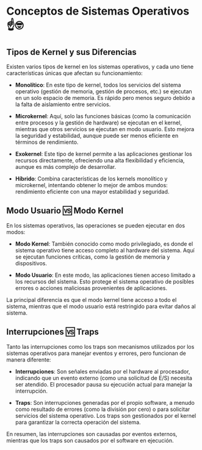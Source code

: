# Conceptos de Sistemas Operativos ☝️🤓

## Tipos de Kernel y sus Diferencias
Existen varios tipos de kernel en los sistemas operativos, y cada uno tiene características únicas que afectan su funcionamiento:

- **Monolítico**: En este tipo de kernel, todos los servicios del sistema operativo (gestión de memoria, gestión de procesos, etc.) se ejecutan en un solo espacio de memoria. Es rápido pero menos seguro debido a la falta de aislamiento entre servicios.

- **Microkernel**: Aquí, solo las funciones básicas (como la comunicación entre procesos y la gestión de hardware) se ejecutan en el kernel, mientras que otros servicios se ejecutan en modo usuario. Esto mejora la seguridad y estabilidad, aunque puede ser menos eficiente en términos de rendimiento.

- **Exokernel**: Este tipo de kernel permite a las aplicaciones gestionar los recursos directamente, ofreciendo una alta flexibilidad y eficiencia, aunque es más complejo de desarrollar.

- **Híbrido**: Combina características de los kernels monolítico y microkernel, intentando obtener lo mejor de ambos mundos: rendimiento eficiente con una mayor estabilidad y seguridad.

## Modo Usuario 🆚 Modo Kernel
En los sistemas operativos, las operaciones se pueden ejecutar en dos modos:

- **Modo Kernel**: También conocido como modo privilegiado, es donde el sistema operativo tiene acceso completo al hardware del sistema. Aquí se ejecutan funciones críticas, como la gestión de memoria y dispositivos.

- **Modo Usuario**: En este modo, las aplicaciones tienen acceso limitado a los recursos del sistema. Esto protege el sistema operativo de posibles errores o acciones maliciosas provenientes de aplicaciones.

La principal diferencia es que el modo kernel tiene acceso a todo el sistema, mientras que el modo usuario está restringido para evitar daños al sistema.

## Interrupciones 🆚 Traps
Tanto las interrupciones como los traps son mecanismos utilizados por los sistemas operativos para manejar eventos y errores, pero funcionan de manera diferente:

- **Interrupciones**: Son señales enviadas por el hardware al procesador, indicando que un evento externo (como una solicitud de E/S) necesita ser atendido. El procesador pausa su ejecución actual para manejar la interrupción.

- **Traps**: Son interrupciones generadas por el propio software, a menudo como resultado de errores (como la división por cero) o para solicitar servicios del sistema operativo. Los traps son gestionados por el kernel para garantizar la correcta operación del sistema.

En resumen, las interrupciones son causadas por eventos externos, mientras que los traps son causados por el software en ejecución.
